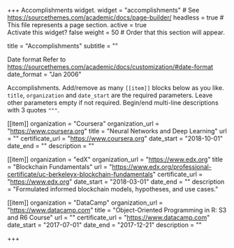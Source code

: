  +++
 Accomplishments widget.
 widget = "accomplishments"  # See https://sourcethemes.com/academic/docs/page-builder/
 headless = true  # This file represents a page section.
 active = true  
 Activate this widget? false
 weight = 50  # Order that this section will appear.

 title = "Accomplish&shy;ments"
 subtitle = ""

 Date format
   Refer to https://sourcethemes.com/academic/docs/customization/#date-format
date_format = "Jan 2006"

 Accomplishments.
    Add/remove as many `[[item]]` blocks below as you like.
   `title`, `organization` and `date_start` are the required parameters.
   Leave other parameters empty if not required.
   Begin/end multi-line descriptions with 3 quotes `"""`.

 [[item]]
   organization = "Coursera"
   organization_url = "https://www.coursera.org"
  title = "Neural Networks and Deep Learning"
   url = ""
  certificate_url = "https://www.coursera.org"
  date_start = "2018-10-01"
   date_end = ""
  description = ""

 [[item]]
   organization = "edX"
   organization_url = "https://www.edx.org"
   title = "Blockchain Fundamentals"
  url = "https://www.edx.org/professional-certificate/uc-berkeleyx-blockchain-fundamentals"
   certificate_url = "https://www.edx.org"
   date_start = "2018-03-01"
   date_end = ""
   description = "Formulated informed blockchain models, hypotheses, and use cases."
  
 [[item]]
   organization = "DataCamp"
  organization_url = "https://www.datacamp.com"
   title = "Object-Oriented Programming in R: S3 and R6 Course"
   url = ""
  certificate_url = "https://www.datacamp.com"
  date_start = "2017-07-01"
  date_end = "2017-12-21"
  description = ""

 +++
